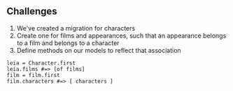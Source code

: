 ## Challenges

1. We've created a migration for characters
2. Create one for films and appearances, such that an appearance belongs to a film and belongs to a character
3. Define methods on our models to reflect that association

```
leia = Character.first
leia.films #=> [of films]
film = film.first
film.characters #=> [ characters ]
```
